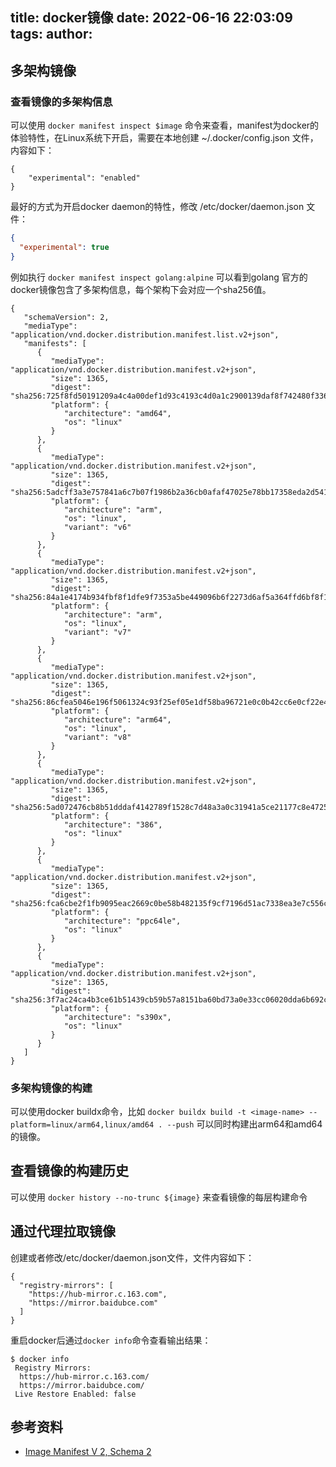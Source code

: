 title: docker镜像
date: 2022-06-16 22:03:09
tags:
author:
---
## 多架构镜像

### 查看镜像的多架构信息

可以使用 `docker manifest inspect $image` 命令来查看，manifest为docker的体验特性，在Linux系统下开启，需要在本地创建 ~/.docker/config.json 文件，内容如下：

```
{
    "experimental": "enabled"
}
```

最好的方式为开启docker daemon的特性，修改 /etc/docker/daemon.json 文件：

```json
{
  "experimental": true
}
```

例如执行 `docker manifest inspect golang:alpine` 可以看到golang 官方的docker镜像包含了多架构信息，每个架构下会对应一个sha256值。

```
{
   "schemaVersion": 2,
   "mediaType": "application/vnd.docker.distribution.manifest.list.v2+json",
   "manifests": [
      {
         "mediaType": "application/vnd.docker.distribution.manifest.v2+json",
         "size": 1365,
         "digest": "sha256:725f8fd50191209a4c4a00def1d93c4193c4d0a1c2900139daf8f742480f3367",
         "platform": {
            "architecture": "amd64",
            "os": "linux"
         }
      },
      {
         "mediaType": "application/vnd.docker.distribution.manifest.v2+json",
         "size": 1365,
         "digest": "sha256:5adcff3a3e757841a6c7b07f1986b2a36cb0afaf47025e78bb17358eda2d541a",
         "platform": {
            "architecture": "arm",
            "os": "linux",
            "variant": "v6"
         }
      },
      {
         "mediaType": "application/vnd.docker.distribution.manifest.v2+json",
         "size": 1365,
         "digest": "sha256:84a1e4174b934fbf8f1dfe9f7353a5be449096b6f2273d6af5a364ffd6bf8f15",
         "platform": {
            "architecture": "arm",
            "os": "linux",
            "variant": "v7"
         }
      },
      {
         "mediaType": "application/vnd.docker.distribution.manifest.v2+json",
         "size": 1365,
         "digest": "sha256:86cfea5046e196f5061324c93f25ef05e1df58ba96721e0c0b42cc6e0cf22e49",
         "platform": {
            "architecture": "arm64",
            "os": "linux",
            "variant": "v8"
         }
      },
      {
         "mediaType": "application/vnd.docker.distribution.manifest.v2+json",
         "size": 1365,
         "digest": "sha256:5ad072476cb8b51dddaf4142789f1528c7d48a3a0c31941a5ce21177c8e47259",
         "platform": {
            "architecture": "386",
            "os": "linux"
         }
      },
      {
         "mediaType": "application/vnd.docker.distribution.manifest.v2+json",
         "size": 1365,
         "digest": "sha256:fca6cbe2f1fb9095eac2669c0be58b482135f9cf7196d51ac7338ea3e7c556c7",
         "platform": {
            "architecture": "ppc64le",
            "os": "linux"
         }
      },
      {
         "mediaType": "application/vnd.docker.distribution.manifest.v2+json",
         "size": 1365,
         "digest": "sha256:3f7ac24ca4b3ce61b51439cb59b57a8151ba60bd73a0e33cc06020dda6b692cb",
         "platform": {
            "architecture": "s390x",
            "os": "linux"
         }
      }
   ]
}
```

### 多架构镜像的构建

可以使用docker buildx命令，比如 `docker buildx build -t <image-name> --platform=linux/arm64,linux/amd64 . --push` 可以同时构建出arm64和amd64的镜像。



## 查看镜像的构建历史

可以使用 `docker history --no-trunc ${image}` 来查看镜像的每层构建命令

## 通过代理拉取镜像

创建或者修改/etc/docker/daemon.json文件，文件内容如下：

````
{
  "registry-mirrors": [
    "https://hub-mirror.c.163.com",
    "https://mirror.baidubce.com"
  ]
}
````

重启docker后通过`docker info`命令查看输出结果：

```
$ docker info
 Registry Mirrors:
  https://hub-mirror.c.163.com/
  https://mirror.baidubce.com/
 Live Restore Enabled: false
```

## 参考资料

- [Image Manifest V 2, Schema 2](https://docs.docker.com/registry/spec/manifest-v2-2/)